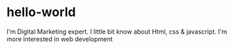 # hello-world

I'm Digital Marketing expert. I little bit know about Html, css & javascript. I'm more interested in web development
